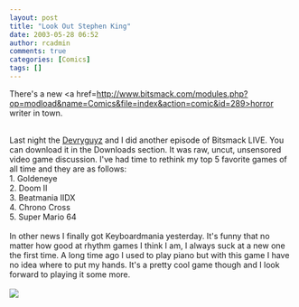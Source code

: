 ```yaml
---
layout: post
title: "Look Out Stephen King"
date: 2003-05-28 06:52
author: rcadmin
comments: true
categories: [Comics]
tags: []
---
```

There's a new <a href=http://www.bitsmack.com/modules.php?op=modload&name=Comics&file=index&action=comic&id=289>horror writer</a> in town.
<br />

<br />
Last night the <a href=http://www.devryguyz.com>Devryguyz</a> and I did another episode of Bitsmack LIVE. You can download it in the Downloads section. It was raw, uncut, unsensored video game discussion. I've had time to rethink my top 5 favorite games of all time and they are as follows:
<br />
1. Goldeneye
<br />
2. Doom II
<br />
3. Beatmania IIDX
<br />
4. Chrono Cross
<br />
5. Super Mario 64
<br />

<br />
In other news I finally got Keyboardmania yesterday. It's funny that no matter how good at rhythm games I think I am, I always suck at a new one the first time. A long time ago I used to play piano but with this game I have no idea where to put my hands. It's a pretty cool game though and I look forward to playing it some more.<Br><br><!--more--><img src='/wp/wp-content/comics/20030528.gif' alt'' />
